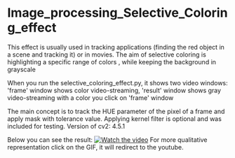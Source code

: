 # Image_processing_Selective_Coloring_effect
This effect is usually used in tracking applications
(finding the red object in a scene and tracking it) or in movies. The aim of selective coloring is highlighting a specific range of colors , while keeping the background in grayscale

When you run the selective_coloring_effect.py, it shows two video windows: 'frame' window shows color video-streaming, 'result' window shows gray video-streaming with a color you click on 'frame' window

The main concept is to track the HUE parameter of the pixel of a frame and apply mask with tolerance value. Applying kernel filter is optional and was included for testing. Version of cv2: 4.5.1

Below you can see the result: 
[![Watch the video](https://github.com/RustamChib/Image_Processing_Selective_Coloring_effect/blob/main/result.gif)](https://youtu.be/tIJqNCWD39o)
For more qualitative representation click on the GIF, it will redirect to the youtube. 
